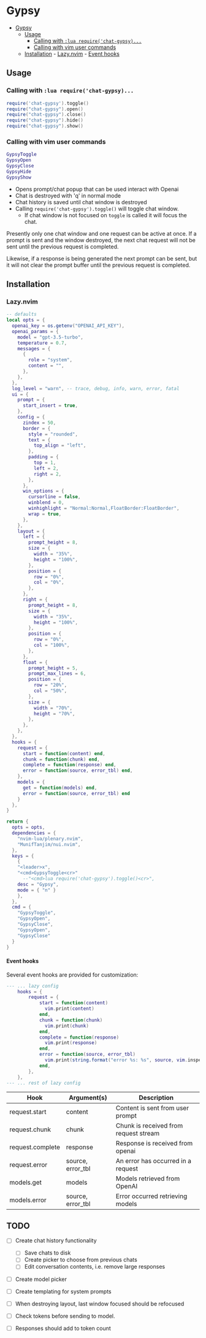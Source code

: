 # Gypsy

<!--toc:start-->

- [Gypsy](#gypsy)
  - [Usage](#usage)
    - [Calling with `:lua require('chat-gypsy)...`](#calling-with-lua-requirechat-gypsy)
    - [Calling with vim user commands](#calling-with-vim-user-commands)
  - [Installation](#installation) - [Lazy.nvim](#lazynvim) - [Event hooks](#event-hooks)
  <!--toc:end-->

## Usage

### Calling with `:lua require('chat-gypsy)...`

```lua
require('chat-gypsy').toggle()
require("chat-gypsy").open()
require("chat-gypsy").close()
require("chat-gypsy").hide()
require("chat-gypsy").show()
```

### Calling with vim user commands

```lua
GypsyToggle
GypsyOpen
GypsyClose
GypsyHide
GypsyShow
```

- Opens prompt/chat popup that can be used interact with Openai
- Chat is destroyed with 'q' in normal mode
- Chat history is saved until chat window is destroyed
- Calling `require('chat-gypsy').toggle()` will toggle chat window.
  - If chat window is not focused on `toggle` is called it will focus the chat.

Presently only one chat window and one request can be active at once. If a
prompt is sent and the window destroyed, the next chat request will not be
sent until the previous request is completed.

Likewise, if a response is being generated the next prompt can be sent, but
it will not clear the prompt buffer until the previous request is completed.

## Installation

### Lazy.nvim

```lua
-- defaults
local opts = {
  openai_key = os.getenv("OPENAI_API_KEY"),
  openai_params = {
    model = "gpt-3.5-turbo",
    temperature = 0.7,
    messages = {
      {
        role = "system",
        content = "",
      },
    },
  },
  log_level = "warn", -- trace, debug, info, warn, error, fatal
  ui = {
    prompt = {
      start_insert = true,
    },
    config = {
      zindex = 50,
      border = {
        style = "rounded",
        text = {
          top_align = "left",
        },
        padding = {
          top = 1,
          left = 2,
          right = 2,
        },
      },
      win_options = {
        cursorline = false,
        winblend = 0,
        winhighlight = "Normal:Normal,FloatBorder:FloatBorder",
        wrap = true,
      },
    },
    layout = {
      left = {
        prompt_height = 8,
        size = {
          width = "35%",
          height = "100%",
        },
        position = {
          row = "0%",
          col = "0%",
        },
      },
      right = {
        prompt_height = 8,
        size = {
          width = "35%",
          height = "100%",
        },
        position = {
          row = "0%",
          col = "100%",
        },
      },
      float = {
        prompt_height = 5,
        prompt_max_lines = 6,
        position = {
          row = "20%",
          col = "50%",
        },
        size = {
          width = "70%",
          height = "70%",
        },
      },
    },
  },
  hooks = {
    request = {
      start = function(content) end,
      chunk = function(chunk) end,
      complete = function(response) end,
      error = function(source, error_tbl) end,
    },
    models = {
      get = function(models) end,
      error = function(source, error_tbl) end
    }
  },
}

return {
  opts = opts,
  dependencies = {
    "nvim-lua/plenary.nvim",
    "MunifTanjim/nui.nvim",
  },
  keys = {
    {
    "<leader>x",
    "<cmd>GypsyToggle<cr>"
      --"<cmd>lua require('chat-gypsy').toggle()<cr>",
    desc = "Gypsy",
    mode = { "n" }
    },
  },
  cmd = {
    "GypsyToggle",
    "GypsyOpen",
    "GypsyClose",
    "GypsyOpen",
    "GypsyClose"
  }
}
```

#### Event hooks

Several event hooks are provided for customization:

```lua
--- ... lazy config
    hooks = {
        request = {
            start = function(content)
              vim.print(content)
            end,
            chunk = function(chunk)
              vim.print(chunk)
            end,
            complete = function(response)
              vim.print(response)
            end,
            error = function(source, error_tbl)
              vim.print(string.format("error %s: %s", source, vim.inspect(error_tbl)))
            end,
        },
    },
--- ... rest of lazy config
```

| Hook             | Argument(s)       | Description                           |
| ---------------- | ----------------- | ------------------------------------- |
| request.start    | content           | Content is sent from user prompt      |
| request.chunk    | chunk             | Chunk is received from request stream |
| request.complete | response          | Response is received from openai      |
| request.error    | source, error_tbl | An error has occurred in a request    |
| models.get       | models            | Models retrieved from OpenAI          |
| models.error     | source, error_tbl | Error occurred retrieving models      |

## TODO

- [ ] Create chat history functionality

  - [ ] Save chats to disk
  - [ ] Create picker to choose from previous chats
  - [ ] Edit conversation contents, i.e. remove large responses

- [ ] Create model picker
- [ ] Create templating for system prompts
- [ ] When destroying layout, last window focused should be refocused
- [ ] Check tokens before sending to model.
- [ ] Responses should add to token count
